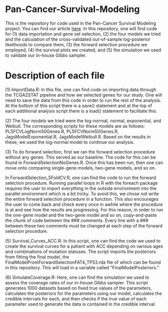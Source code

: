 # Pan-Cancer-Survival-Modeling

This is the repository for code used in the Pan-Cancer Survival Modeling project. You can find our article [here](https://arxiv.org/abs/1910.03447). In this repository, one will find code for (1) data importation and gene set selection, (2) the four models we tried and the calculation of the cross-validated out-of-sample log-posterior likelihoods to compare them, (3) the forward selection procedure we employed, (4) the survival plots we created, and (5) the simulation we used to validate our in-house Gibbs sampler.

# Description of each file 
(1) ImportData.R: In this file, one can find code on importing data through the TCGA2STAT pipeline and how we selected genes for our study. One will need to save the data from this code in order to run the rest of the analysis. At the bottom of this script there is a save() statement and at the top of each additional analysis script there is a load() statement to facilitate this. 

(2) The four models we tried were the log-normal, normal, exponential, and Weibull. The corresponding scripts for these models are as follows: PL5FCVLogNorm50Genes.R, PL5FCVNorm50Genes.R, JagsModelExponential.R, JagsModelWeibull.R. Based on the results in these, we used the log-normal model to continue our analysis. 

(3) To do forward selection, first we ran the forward selection procedure without any genes. This served as our baseline. The code for this can be found in ForwardSelectionNoGenes.R. Once this has been run, then one can move onto comparing single-gene models, two-gene models, and so on. 

In ForwardSelection_5FoldCV.R, one can find the code to run the forward selection procedure. Running parallel loops in R with the foreach package requires the user to import everything in the outside environment into the parallel environment which is a bit tricky. To avoid this, we chose not write the entire forward selection procedure in a function. This also encourages the user to come back and check every once in awhile where the procedure is at and see how the results are progressing. For this reason, in order to run the one-gene model and the two-gene model and so on, copy-and-paste the chunk of code between the ### comments. Every line with a ### between these two comments must be changed at each step of the forward selection procedure. 

(5) Survival_Curves_ACC.R: In this script, one can find the code we used to create the survival curves for a patient with ACC depending on various ages and combinations of mutation statuses. The script imports the posteriors from fitting the final model, the FinalModelFromForwardSelectionFAT4_TP53.rda file of which can be found in this repository. This will load in a variable called "FinalModelPosteriors."

(6) SimulateCoverage.R: Here, one can find the simulation we used to assess the coverage rates of our in-house Gibbs sampler. This script generates 1000 datasets based on fixed true values of the parameters, calculates the posteriors for the parameters using our model, calculates the credible intervals for each, and then checks if the true value of each parameter used to generate the data is contained in the credible interval. 



